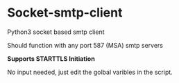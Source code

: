 # Socket-smtp-client
Python3 socket based smtp client

Should function with any port 587 (MSA) smtp servers

**Supports STARTTLS Initiation**

No input needed, just edit the golbal varibles in the script.
